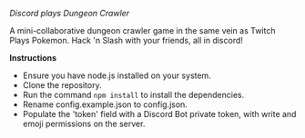 *Discord plays Dungeon Crawler*

A mini-collaborative dungeon crawler game in the same vein as Twitch Plays Pokemon. Hack 'n Slash with your friends, all in discord!

**Instructions**
* Ensure you have node.js installed on your system.
* Clone the repository.
* Run the command `npm install` to install the dependencies.
* Rename config.example.json to config.json.
* Populate the 'token' field with a Discord Bot private token, with write and emoji permissions on the server.